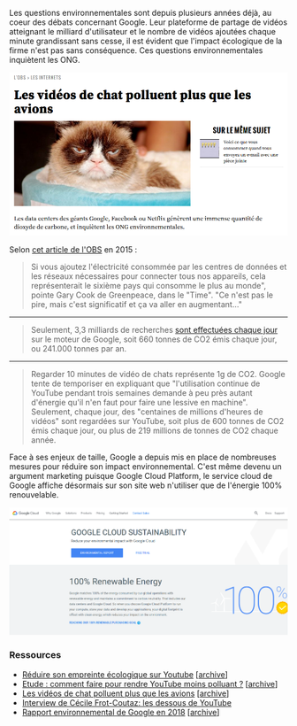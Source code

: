 Les questions environnementales sont depuis plusieurs années déjà, au coeur des débats concernant Google. Leur plateforme de partage de vidéos atteignant le milliard d'utilisateur et le nombre de vidéos ajoutées chaque minute grandissant sans cesse, il est évident que l'impact écologique de la firme n'est pas sans conséquence. Ces questions environnementales inquiètent les ONG.

![screenshot](../assets/screenshot_13.png)

Selon [cet article de l'OBS][3] en 2015 :

> Si vous ajoutez l'électricité consommée par les centres de données et les réseaux nécessaires pour connecter tous nos appareils, cela représenterait le sixième pays qui consomme le plus au monde", pointe Gary Cook de Greenpeace, dans le "Time". "Ce n'est pas le pire, mais c'est significatif et ça va aller en augmentant..."

* * *

> Seulement, 3,3 milliards de recherches [sont effectuées chaque jour](http://www.businessinsider.com/500m-things-google-has-never-heard-of-2013-5?IR=T) sur le moteur de Google, soit 660 tonnes de CO2 émis chaque jour, ou 241.000 tonnes par an.

* * *

> Regarder 10 minutes de vidéo de chats représente 1g de CO2. Google tente de temporiser en expliquant que "l'utilisation continue de YouTube pendant trois semaines demande à peu près autant d'énergie qu'il n'en faut pour faire une lessive en machine". Seulement, chaque jour, des "centaines de millions d'heures de vidéos" sont regardées sur YouTube, soit plus de 600 tonnes de CO2 émis chaque jour, ou plus de 219 millions de tonnes de CO2 chaque année.

Face à ses enjeux de taille, Google a depuis mis en place de nombreuses mesures pour réduire son impact environnemental. C'est même devenu un argument marketing puisque Google Cloud Platform, le service cloud de Google affiche désormais sur son site web n'utiliser que de l'énergie 100% renouvelable.

![screenshot](../assets/screenshot_14.png)

### Ressources

-   [Réduire son empreinte écologique sur Youtube][1] \[[archive][1_archive]]
-   [Etude : comment faire pour rendre YouTube moins polluant ?][2] \[[archive][2_archive]]
-   [Les vidéos de chat polluent plus que les avions][3] \[[archive][3_archive]]
-   [Interview de Cécile Frot-Coutaz: les dessous de YouTube][4]
-   [Rapport environnemental de Google en 2018][5] \[[archive][5_archive]]

[1]: https://www.francemusique.fr/emissions/musique-connectee/reduire-son-empreinte-ecologique-sur-youtube-72015

[1_archive]: https://web.archive.org/web/20190516112326/https://www.francemusique.fr/emissions/musique-connectee/reduire-son-empreinte-ecologique-sur-youtube-72015

[2]: https://www.ladn.eu/adn-business/news-business/actualites-media/etude-reduire-empreinte-carbone-youtube/

[2_archive]: https://web.archive.org/web/20200418140547/https://www.ladn.eu/adn-business/news-business/actualites-media/etude-reduire-empreinte-carbone-youtube/

[3]: https://www.nouvelobs.com/les-internets/20150930.OBS6808/les-videos-de-chat-polluent-plus-que-les-avions.html

[3_archive]: https://web.archive.org/web/20190902231138/https://www.nouvelobs.com/les-internets/20150930.OBS6808/les-videos-de-chat-polluent-plus-que-les-avions.html

[4]: https://www.youtube.com/watch?v=M3QwH6h9lTc

[5]: https://storage.googleapis.com/gweb-sustainability.appspot.com/pdf/Google_2018-Environmental-Report.pdf

[5_archive]: https://storage.googleapis.com/gweb-sustainability.appspot.com/pdf/Google_2018-Environmental-Report.pdf
